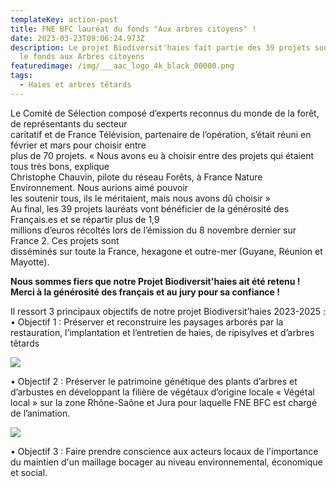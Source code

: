 ```yaml
---
templateKey: action-post
title: FNE BFC lauréat du fonds "Aux arbres citoyens" !
date: 2023-03-23T09:06:24.973Z
description: Le projet Biodiversit'haies fait partie des 39 projets soutenus par
  le fonds aux Arbres citoyens
featuredimage: /img/___aac_logo_4k_black_00000.png
tags:
  - Haies et arbres têtards
---
```

<!--StartFragment-->

Le Comité de Sélection composé d’experts reconnus du monde de la forêt, de représentants du secteur\
caritatif et de France Télévision, partenaire de l’opération, s’était réuni en février et mars pour choisir entre\
plus de 70 projets. « Nous avons eu à choisir entre des projets qui étaient tous très bons, explique\
Christophe Chauvin, pilote du réseau Forêts, à France Nature Environnement. Nous aurions aimé pouvoir\
les soutenir tous, ils le méritaient, mais nous avons dû choisir »\
Au final, les 39 projets lauréats vont bénéficier de la générosité des Français.es et se répartir plus de 1,9\
millions d’euros récoltés lors de l’émission du 8 novembre dernier sur France 2. Ces projets sont\
disséminés sur toute la France, hexagone et outre-mer (Guyane, Réunion et Mayotte).

**Nous sommes fiers que notre Projet Biodiversit'haies ait été retenu ! Merci à la générosité des français et au jury pour sa confiance !**

Il ressort 3 principaux objectifs de notre projet Biodiversit’haies 2023-2025 :
• Objectif 1 : Préserver et reconstruire les paysages arborés par la restauration, l’implantation et l’entretien de haies, de ripisylves et d’arbres têtards

![](/img/p9250546-alignement-charme-toucy-89.jpg?nf_resize=fit&w=400#img-center)

• Objectif 2 : Préserver le patrimoine génétique des plants d’arbres et d’arbustes en développant la filière de végétaux d’origine locale « Végétal local » sur la zone Rhône-Saône et Jura pour laquelle FNE BFC est chargé de l’animation.

![](/img/dsc_0200-1024x576.jpg?nf_resize=fit&w=400#center)

• Objectif 3 : Faire prendre conscience aux acteurs locaux de l'importance du maintien d'un maillage bocager au niveau environnemental, économique et social.

<!--EndFragment-->